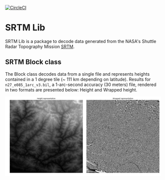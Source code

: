 [![CircleCI](https://circleci.com/gh/cmedinaarmas/srtmlib/tree/master.svg?style=svg)](https://circleci.com/gh/cmedinaarmas/srtmlib/tree/master)
# SRTM Lib
SRTM Lib is a package to decode data generated from the NASA's Shuttle Radar Topography Mission [SRTM](https://www2.jpl.nasa.gov/srtm/).
## SRTM Block class
The Block class decodes data from a single file and represents heights contained in a 1 degree tile (~ 111 km depending on latitude). Results for `n27_e085_1arc_v3.bil`, a 1-arc-second accuracy (30 meters) file, rendered in two formats are presented below: Height and Wrapped height.
<p align="center">
  <img src="docs/block.png">
</p>
